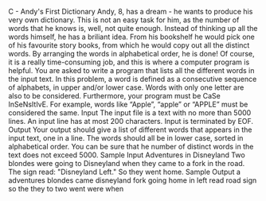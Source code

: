 C - Andy's First Dictionary
Andy, 8, has a dream - he wants to produce his
very own dictionary. This is not an easy task for
him, as the number of words that he knows is,
well, not quite enough. Instead of thinking up all
the words himself, he has a briliant idea. From
his bookshelf he would pick one of his favourite
story books, from which he would copy out all
the distinct words. By arranging the words in
alphabetical order, he is done! Of course, it is
a really time-consuming job, and this is where a
computer program is helpful.
You are asked to write a program that lists
all the different words in the input text. In this
problem, a word is defined as a consecutive sequence of alphabets, in upper and/or lower case.
Words with only one letter are also to be considered. Furthermore, your program must be CaSe InSeNsItIvE. For example, words like “Apple”, “apple” or “APPLE” must be considered the same.
Input
The input file is a text with no more than 5000 lines. An input line has at most 200 characters. Input
is terminated by EOF.
Output
Your output should give a list of different words that appears in the input text, one in a line. The
words should all be in lower case, sorted in alphabetical order. You can be sure that he number of
distinct words in the text does not exceed 5000.
Sample Input
Adventures in Disneyland
Two blondes were going to Disneyland when they came to a fork in the
road. The sign read: "Disneyland Left."
So they went home.
Sample Output
a
adventures
blondes
came
disneyland
fork
going
home
in
left
read
road
sign
so
the
they
to
two
went
were
when